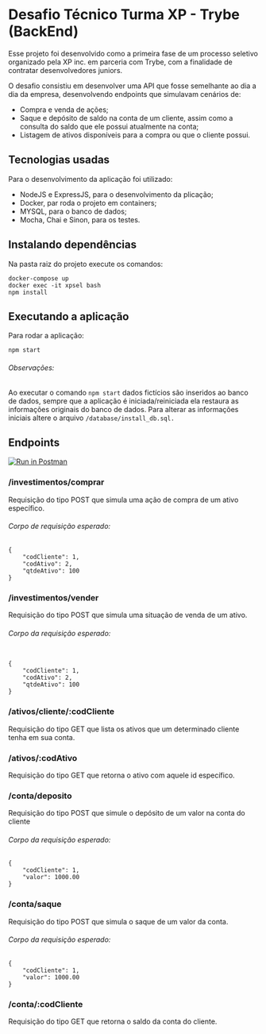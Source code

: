 # Desafio Técnico Turma XP - Trybe (BackEnd) 

Esse projeto foi desenvolvido como a primeira fase de um processo seletivo organizado pela XP inc. em parceria com Trybe, com a finalidade de contratar desenvolvedores juniors.

O desafio consistiu em desenvolver uma API que fosse semelhante ao dia a dia da empresa, desenvolvendo endpoints que simulavam cenários de:
* Compra e venda de ações;
* Saque e depósito de saldo na conta de um cliente, assim como a consulta do saldo que ele possui atualmente na conta;
* Listagem de ativos disponíveis para a compra ou que o cliente possui.

## Tecnologias usadas

Para o desenvolvimento da aplicação foi utilizado:
* NodeJS e ExpressJS, para o desenvolvimento da plicação;
* Docker, par roda o projeto em containers;
* MYSQL, para o banco de dados;
* Mocha, Chai e Sinon, para os testes.

## Instalando dependências
Na pasta raiz do projeto execute os comandos:
~~~~
docker-compose up
docker exec -it xpsel bash
npm install
~~~~

## Executando a aplicação
Para rodar a aplicação:
~~~~
npm start
~~~~

###### Observações:
Ao executar o comando `npm start` dados fictícios são inseridos ao banco de dados, sempre que a aplicação é iniciada/reiniciada ela restaura as informações originais do banco de dados. Para alterar as informações iniciais altere o arquivo  `/database/install_db.sql.`

## Endpoints
[![Run in Postman](https://run.pstmn.io/button.svg)](https://god.gw.postman.com/run-collection/20323323-556e65cc-c330-43d0-b919-5c7601e31c6a?action=collection%2Ffork&collection-url=entityId%3D20323323-556e65cc-c330-43d0-b919-5c7601e31c6a%26entityType%3Dcollection%26workspaceId%3Dd1baa3d9-9f25-41b4-8510-642d214f4015)

### /investimentos/comprar
Requisição do tipo POST que simula uma ação de compra de um ativo específico.

###### Corpo de requisição esperado:
~~~
{
    "codCliente": 1,
    "codAtivo": 2,
    "qtdeAtivo": 100
}
~~~

### /investimentos/vender

Requisição do tipo POST que simula uma situação de venda de um ativo.

###### Corpo da requisição esperado:
~~~

{
    "codCliente": 1,
    "codAtivo": 2,
    "qtdeAtivo": 100
}
~~~

### /ativos/cliente/:codCliente
Requisição do tipo GET que lista os ativos que um  determinado cliente tenha em sua conta.
 
### /ativos/:codAtivo
Requisição do tipo GET que retorna o ativo com aquele id específico.
 
### /conta/deposito
Requisição do tipo POST que simule o depósito de um valor na conta do cliente

###### Corpo da requisição esperado:
~~~
{
    "codCliente": 1,
    "valor": 1000.00
}
~~~~
 
### /conta/saque
Requisição do tipo POST que simula o saque de um valor da conta.

###### Corpo da requisição esperado:
~~~
{
    "codCliente": 1,
    "valor": 1000.00
}
~~~
 
### /conta/:codCliente
Requisição do tipo GET que retorna o saldo da conta do cliente.
